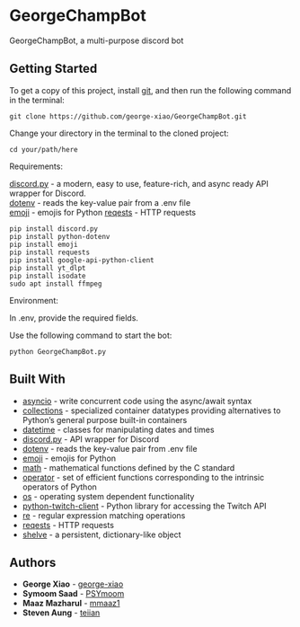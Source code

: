 # GeorgeChampBot

GeorgeChampBot, a multi-purpose discord bot

## Getting Started

To get a copy of this project, install [git](https://git-scm.com/), and then run the following command in the terminal:

```
git clone https://github.com/george-xiao/GeorgeChampBot.git
```

Change your directory in the terminal to the cloned project:

```
cd your/path/here
```

Requirements:

[discord.py](https://discordpy.readthedocs.io/en/latest/) - a modern, easy to use, feature-rich, and async ready API wrapper for Discord.  
[dotenv](https://pypi.org/project/python-dotenv/) - reads the key-value pair from a .env file  
[emoji](https://pypi.org/project/emoji/) - emojis for Python
[reqests](https://requests.readthedocs.io/en/master/) - HTTP requests
```
pip install discord.py
pip install python-dotenv
pip install emoji
pip install requests
pip install google-api-python-client
pip install yt_dlpt
pip install isodate
sudo apt install ffmpeg
```

Environment:  
  
In .env, provide the required fields.

Use the following command to start the bot:

```
python GeorgeChampBot.py
```

## Built With
* [asyncio](https://docs.python.org/3/library/asyncio.html) - write concurrent code using the async/await syntax 
* [collections](https://docs.python.org/3/library/collections.html) - specialized container datatypes providing alternatives to Python’s general purpose built-in containers
* [datetime](https://docs.python.org/3/library/datetime.html) - classes for manipulating dates and times
* [discord.py](https://discordpy.readthedocs.io/en/latest/) - API wrapper for Discord
* [dotenv](https://pypi.org/project/python-dotenv/) - reads the key-value pair from .env file
* [emoji](https://pypi.org/project/emoji/) - emojis for Python
* [math](https://docs.python.org/3/library/math.html) - mathematical functions defined by the C standard
* [operator](https://docs.python.org/3/library/operator.html) - set of efficient functions corresponding to the intrinsic operators of Python
* [os](https://docs.python.org/3/library/os.html) - operating system dependent functionality
* [python-twitch-client](https://python-twitch-client.readthedocs.io/en/latest/) - Python library for accessing the Twitch API
* [re](https://docs.python.org/3/library/re.html) - regular expression matching operations
* [reqests](https://requests.readthedocs.io/en/master/) - HTTP requests
* [shelve](https://docs.python.org/3/library/shelve.html) - a persistent, dictionary-like object

## Authors

* **George Xiao** - [george-xiao](https://github.com/george-xiao)
* **Symoom Saad** - [PSYmoom](https://github.com/PSYmoom)
* **Maaz Mazharul** - [mmaaz1](https://github.com/mmaaz1)
* **Steven Aung** - [teiian](https://github.com/teiian)

